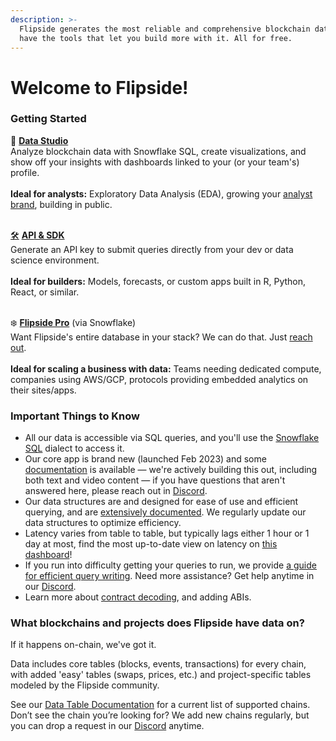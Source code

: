 ```yaml
---
description: >-
  Flipside generates the most reliable and comprehensive blockchain data. And we
  have the tools that let you build more with it. All for free.
---
```


# Welcome to Flipside!

### Getting Started

🌲 [**Data Studio**](https://flipsidecrypto.xyz/)\
Analyze blockchain data with Snowflake SQL, create visualizations, and show off your insights with dashboards linked to your (or your team's) profile. \
\
**Ideal for analysts:** Exploratory Data Analysis (EDA), growing your [analyst brand](https://flipsidecrypto.xyz/discover/analysts), building in public.

\
[🛠️](https://emojipedia.org/hammer-and-wrench) [**AP**](https://flipsidecrypto.xyz/account/api-keys)[**I & SDK**](https://flipsidecrypto.xyz/settings/api-keys)\
Generate an API key to submit queries directly from your dev or data science environment.\
\
**Ideal for builders:** Models, forecasts, or custom apps built in R, Python, React, or similar.

\
❄️ [**Flipside Pro**](https://data.flipsidecrypto.com) (via Snowflake)\
Want Flipside's entire database in your stack? We can do that. Just [reach out](https://data.flipsidecrypto.xyz/).\
\
**Ideal for scaling a business with data:** Teams needing dedicated compute, companies using AWS/GCP, protocols providing embedded analytics on their sites/apps.



### Important Things to Know

* All our data is accessible via SQL queries, and you'll use the [Snowflake SQL](products/data-studio-sql-analysts/query-editor/using-snowflake-sql.md) dialect to access it.
* Our core app is brand new (launched Feb 2023) and some [documentation](products/data-studio-sql-analysts/) is available — we're actively building this out, including both text and video content — if you have questions that aren't answered here, please reach out in [Discord](https://discord.gg/ZmU3jQuu6W).
* Our data structures are and designed for ease of use and efficient querying, and are [extensively documented](data/flipside-data/data-table-documentation.md). We regularly update our data structures to optimize efficiency.
* Latency varies from table to table, but typically lags either 1 hour or 1 day at most, find the most up-to-date view on latency on [this dashboard](https://flipsidecrypto.xyz/flipsidecrypto/flipside-data-latency-49ZITn)!
* If you run into difficulty getting your queries to run, we provide [a guide for efficient query writing](products/data-studio-sql-analysts/query-editor/writing-efficient-queries.md). Need more assistance? Get help anytime in our [Discord](https://discord.gg/ZmU3jQuu6W).
* Learn more about [contract decoding](data/contribute-to-our-data/contract-decoding-and-abis.md), and adding ABIs.



### What blockchains and projects does Flipside have data on?

If it happens on-chain, we've got it.&#x20;

Data includes core tables (blocks, events, transactions) for every chain, with added 'easy' tables (swaps, prices, etc.) and project-specific tables modeled by the Flipside community.

See our [Data Table Documentation](data/flipside-data/data-table-documentation.md) for a current list of supported chains. Don’t see the chain you’re looking for? We add new chains regularly, but you can drop a request in our [Discord](https://discord.gg/ZmU3jQuu6W) anytime.
